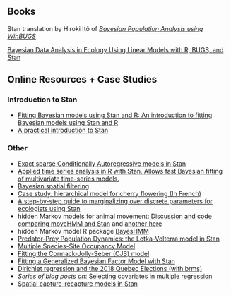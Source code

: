 ## Books

Stan translation by Hiroki Itô of [_Bayesian Population Analysis using WinBUGS_](https://github.com/stan-dev/example-models/tree/master/BPA)

[Bayesian Data Analysis in Ecology Using Linear Models with R, BUGS, and Stan](https://www.sciencedirect.com/book/9780128013700/bayesian-data-analysis-in-ecology-using-linear-models-with-r-bugs-and-stan)

## Online Resources + Case Studies

### Introduction to Stan

- [Fitting Bayesian models using Stan and R:  An introduction to fitting Bayesian models using Stan and R]( https://www.weirdfishes.blog/blog/fitting-bayesian-models-with-stan-and-r/)
- [A practical introduction to Stan](https://github.com/DanOvando/learn-stan)

### Other

- [Exact sparse Conditionally Autoregressive models in Stan](https://mc-stan.org/users/documentation/case-studies/mbjoseph-CARStan.html)
- [Applied time series analysis in R with Stan. Allows fast Bayesian fitting of multivariate time-series models.](
https://nwfsc-timeseries.github.io/atsar/)
- [Bayesian spatial filtering](https://connordonegan.github.io/2020/01/09/rhs-esf)
- [Case study: hierarchical model for cherry flowering (In French)](https://stateofther.github.io/post/rstan/WorkingWithStan_part2.html)
- [A step-by-step guide to marginalizing over discrete parameters for ecologists using Stan](https://mbjoseph.github.io/posts/2020-04-28-a-step-by-step-guide-to-marginalizing-over-discrete-parameters-for-ecologists-using-stan/)
- hidden Markov models for animal movement: [Discussion and code comparing moveHMM and Stan](https://groups.google.com/forum/#!searchin/stan-users/animal$20movement%7Csort:date/stan-users/72BEgxLIZjo/95037NfXAgAJ) and [another here](https://arxiv.org/abs/1806.10639)  
- hidden Markov model R package [BayesHMM](https://luisdamiano.github.io/BayesHMM/articles/introduction.html#introduction)
- [Predator-Prey Population Dynamics: the Lotka-Volterra model in Stan](https://mc-stan.org/users/documentation/case-studies/lotka-volterra-predator-prey.html)
- [Multiple Species-Site Occupancy Model](https://mc-stan.org/users/documentation/case-studies/dorazio-royle-occupancy.html)
- [Fitting the Cormack-Jolly-Seber (CJS) model](https://mc-stan.org/docs/2_22/stan-users-guide/latent-discrete-chapter.html)
- [Fitting a Generalized Bayesian Factor Model with Stan](https://rive-numeri-lab.github.io/2018/09/04/GBFM.html)
- [Dirichlet regression and the 2018 Quebec Elections (with brms)](https://rive-numeri-lab.github.io/2019/10/30/DirichletElections.html)
- [_Series of blog posts on_: Selecting covariates in multiple regression](http://darwin.eeb.uconn.edu/uncommon-ground/variable-selection-in-multiple-regression/)
- [Spatial capture-recapture models in Stan](https://github.com/mbjoseph/scr-stan)
